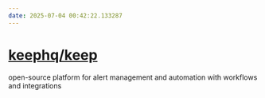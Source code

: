 ```yaml
---
date: 2025-07-04 00:42:22.133287
---
```


# [keephq/keep](https://github.com/keephq/keep)

open-source platform for alert management and automation with workflows and integrations